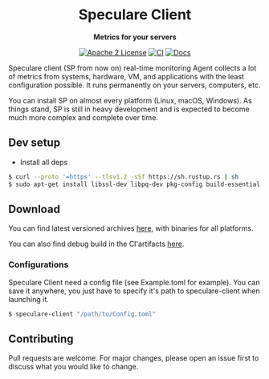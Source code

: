 <div align="center">
  <h1>Speculare Client</h1>
  <p>
    <strong>Metrics for your servers</strong>
  </p>
  <p>

[![Apache 2 License](https://img.shields.io/badge/license-Apache%202-blue.svg)](LICENSE)
[![CI](https://github.com/Martichou/speculare-client/workflows/CI/badge.svg)](https://github.com/Martichou/speculare-client/actions)
[![Docs](https://img.shields.io/badge/Docs-latest-green.svg)](https://docs.speculare.cloud)

  </p>
</div>

Speculare client (SP from now on) real-time monitoring Agent collects a lot of metrics from systems, hardware, VM, and applications with the least configuration possible. It runs permanently on your servers, computers, etc.

You can install SP on almost every platform (Linux, macOS, Windows).
As things stand, SP is still in heavy development and is expected to become much more complex and complete over time.

Dev setup
--------------------------

- Install all deps
```bash
$ curl --proto '=https' --tlsv1.2 -sSf https://sh.rustup.rs | sh
$ sudo apt-get install libssl-dev libpq-dev pkg-config build-essential
```

Download
--------------------------

You can find latest versioned archives [here](https://github.com/Martichou/speculare-client/releases), with binaries for all platforms.

You can also find debug build in the CI'artifacts [here](https://github.com/speculare-cloud/speculare-client/actions/workflows/ci.yml).

### Configurations
Speculare Client need a config file (see Example.toml for example). You can save it anywhere, you just have to specify it's path to speculare-client when launching it.
```bash
$ speculare-client "/path/to/Config.toml"
```

Contributing
--------------------------

Pull requests are welcome. For major changes, please open an issue first to discuss what you would like to change.